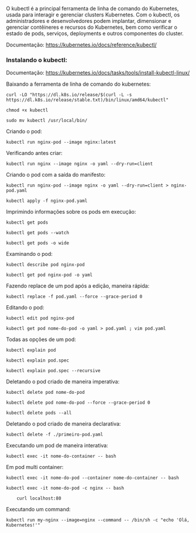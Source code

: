 O kubectl é a principal ferramenta de linha de comando do Kubernetes, usada para interagir e gerenciar clusters Kubernetes. Com o kubectl, os administradores e desenvolvedores podem implantar, dimensionar e gerenciar contêineres e recursos do Kubernetes, bem como verificar o estado de pods, serviços, deployments e outros componentes do cluster.

Documentação: https://kubernetes.io/docs/reference/kubectl/

### Instalando o kubectl:

Documentação: https://kubernetes.io/docs/tasks/tools/install-kubectl-linux/

Baixando a ferramenta de linha de comando do kubernetes:

    curl -LO "https://dl.k8s.io/release/$(curl -L -s https://dl.k8s.io/release/stable.txt)/bin/linux/amd64/kubectl"

    chmod +x kubectl
        
    sudo mv kubectl /usr/local/bin/

Criando o pod:

    kubectl run nginx-pod --image nginx:latest

Verificando antes criar:

    kubectl run nginx --image nginx -o yaml --dry-run=client

Criando o pod com a saída do manifesto:

    kubectl run nginx-pod --image nginx -o yaml --dry-run=client > nginx-pod.yaml
    
    kubectl apply -f nginx-pod.yaml

Imprimindo informações sobre os pods em execução:

    kubectl get pods

    kubectl get pods --watch

    kubectl get pods -o wide

Examinando o pod:

    kubectl describe pod nginx-pod

    kubectl get pod nginx-pod -o yaml

Fazendo replace de um pod após a edição, maneira rápida:

    kubectl replace -f pod.yaml --force --grace-period 0

Editando o pod:

    kubectl edit pod nginx-pod

    kubectl get pod nome-do-pod -o yaml > pod.yaml ; vim pod.yaml

Todas as opções de um pod:

    kubectl explain pod

    kubectl explain pod.spec

    kubectl explain pod.spec --recursive

Deletando o pod criado de maneira imperativa:

    kubectl delete pod nome-do-pod

    kubectl delete pod nome-do-pod --force --grace-period 0

    kubectl delete pods --all

Deletando o pod criado de maneira declarativa:

    kubectl delete -f ./primeiro-pod.yaml

Executando um pod de maneira interativa:

    kubectl exec -it nome-do-container -- bash

Em pod multi container:

    kubectl exec -it nome-do-pod --container nome-do-container -- bash

    kubectl exec -it nome-do-pod -c nginx -- bash

        curl localhost:80

Executando um command:

    kubectl run my-nginx --image=nginx --command -- /bin/sh -c "echo 'Olá, Kubernetes!'"